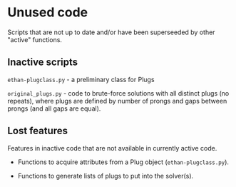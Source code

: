 # Unused code

Scripts that are not up to date and/or have been superseeded by other "active" functions.

## Inactive scripts

`ethan-plugclass.py` - a preliminary class for Plugs

`original_plugs.py` - code to brute-force solutions with all distinct plugs (no repeats), where plugs are defined by number of prongs and gaps between prongs (and all gaps are equal).

## Lost features

Features in inactive code that are not available in currently active code.

+ Functions to acquire attributes from a Plug object (`ethan-plugclass.py`).

+ Functions to generate lists of plugs to put into the solver(s).